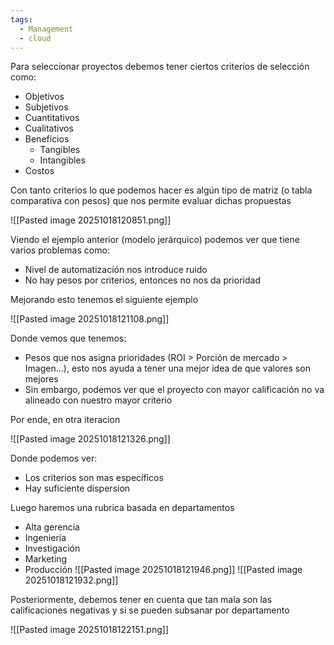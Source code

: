 ```yaml
---
tags:
  - Management
  - cloud
---
```

Para seleccionar proyectos debemos tener ciertos criterios de selección como:

- Objetivos
- Subjetivos
- Cuantitativos
- Cualitativos
- Beneficios
	- Tangibles
	- Intangibles
- Costos

Con tanto criterios lo que podemos hacer es algún tipo de matriz (o tabla comparativa con pesos) que nos permite evaluar dichas propuestas

![[Pasted image 20251018120851.png]]

Viendo el ejemplo anterior (modelo jerárquico) podemos ver que tiene varios problemas como:

- Nivel de automatización nos introduce ruido
- No hay pesos por criterios, entonces no nos da prioridad

Mejorando esto tenemos el siguiente ejemplo

![[Pasted image 20251018121108.png]]

Donde vemos que tenemos:

- Pesos que nos asigna prioridades (ROI > Porción de mercado > Imagen...), esto nos ayuda a tener una mejor idea de que valores son mejores
- Sin embargo, podemos ver que el proyecto con mayor calificación no va alineado con nuestro mayor criterio

Por ende, en otra iteracion

![[Pasted image 20251018121326.png]]

Donde podemos ver: 
- Los criterios son mas específicos
- Hay suficiente dispersion

Luego haremos una rubrica basada en departamentos 
- Alta gerencia
- Ingeniería
- Investigación
- Marketing
- Producción
![[Pasted image 20251018121946.png]]
![[Pasted image 20251018121932.png]]

Posteriormente, debemos tener en cuenta que tan mala son las calificaciones negativas y si se pueden subsanar por departamento

![[Pasted image 20251018122151.png]]